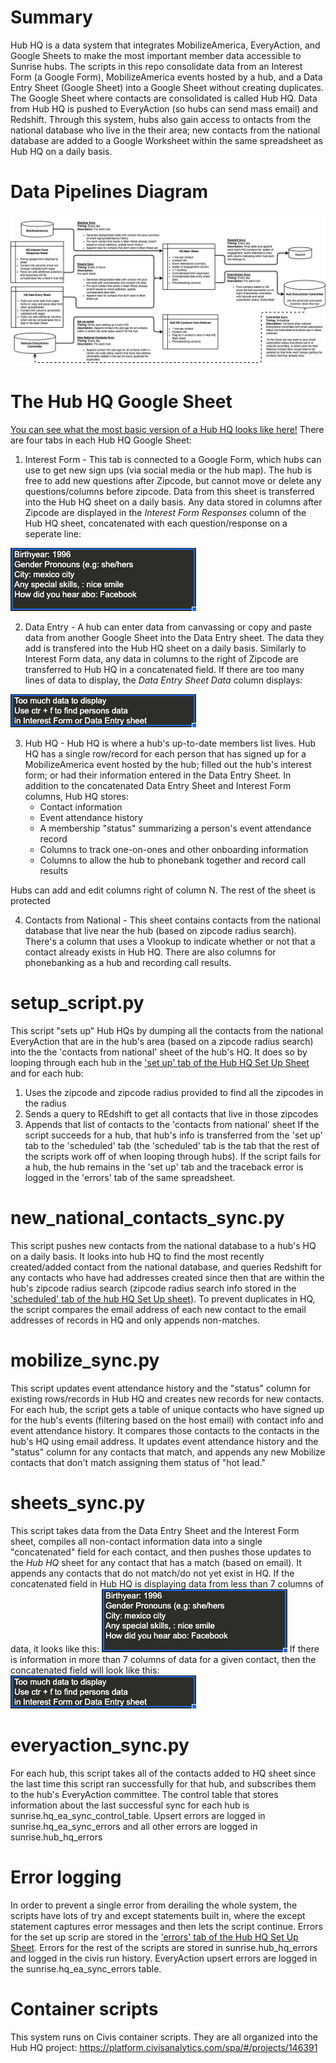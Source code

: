 # Summary
Hub HQ is a data system that integrates MobilizeAmerica, EveryAction, and Google Sheets to make the most important member data accessible to Sunrise hubs. The scripts in this repo consolidate data from an Interest Form (a Google Form), MobilizeAmerica events hosted by a hub, and a Data Entry Sheet (Google Sheet) into a Google Sheet without creating duplicates. The Google Sheet where contacts are consolidated is called Hub HQ. Data from Hub HQ is pushed to EveryAction (so hubs can send mass email) and Redshift. Through this system, hubs also gain access to ontacts from the national database who live in the their area; new contacts from the national database are added to a Google Worksheet within the same spreadsheet as Hub HQ on a daily basis. 

# Data Pipelines Diagram

![Hub HQ Diagram](https://github.com/sunrisedatadept/hub_member_hq/blob/main/images/HubHQ%20Diagram%20Annotated.jpg)


# The Hub HQ Google Sheet
[You can see what the most basic version of a Hub HQ looks like here!](https://docs.google.com/spreadsheets/d/17a4EJjZkLV6Dazjv1bPk7HCte3QuOY-SmyPHfPyDhyo/edit#gid=390228199)
There are four tabs in each Hub HQ Google Sheet: 
1) Interest Form - This tab is connected to a Google Form, which hubs can use to get new sign ups (via social media or the hub map). The hub is free to add new questions after Zipcode, but cannot move or delete any questions/columns before zipcode. Data from this sheet is transferred into the Hub HQ sheet on a daily basis. Any data stored in columns after Zipcode are displayed in the _Interest Form Responses_ column of the Hub HQ sheet, concatenated with each question/response on a seperate line:

![Concatenated Interest Form Response Field](https://github.com/sunrisedatadept/hub_member_hq/blob/main/images/Screen%20Shot%202021-04-13%20at%2011.03.32%20AM.png)

2) Data Entry - A hub can enter data from canvassing or copy and paste data from another Google Sheet into the Data Entry sheet. The data they add is transfered into the Hub HQ sheet on a daily basis. Similarly to Interest Form data, any data in columns to the right of Zipcode are transferred to Hub HQ in a concatenated field. If there are too many lines of data to display, the _Data Entry Sheet Data_ column displays:

![Too Much Data Entry Sheet Data to Display](https://github.com/sunrisedatadept/hub_member_hq/blob/main/images/Screen%20Shot%202021-04-13%20at%2011.07.02%20AM.png)

3) Hub HQ - Hub HQ is where a hub's up-to-date members list lives. Hub HQ has a single row/record for each person that has signed up for a MobilizeAmerica event hosted by the hub; filled out the hub's interest form; or had their information entered in the Data Entry Sheet. In addition to the concatenated Data Entry Sheet and Interest Form columns, Hub HQ stores:
     * Contact information
     * Event attendance history
     * A membership "status" summarizing a person's event attendance record
     * Columns to track one-on-ones and other onboarding information
     * Columns to allow the hub to phonebank together and record call results
 
 Hubs can add and edit columns right of column N. The rest of the sheet is protected
 
 4) Contacts from National - This sheet contains contacts from the national database that live near the hub (based on zipcode radius search). There's a column that uses a Vlookup to indicate whether or not that a contact already exists in Hub HQ. There are also columns for phonebanking as a hub and recording call results. 

# setup_script.py
This script "sets up" Hub HQs by dumping all the contacts from the national EveryAction that are in the hub's area (based on a zipcode radius search) into the the 'contacts from national' sheet of the hub's HQ. It does so by looping through each hub in the ['set up' tab of the Hub HQ Set Up Sheet](https://docs.google.com/spreadsheets/d/1ESXwSfjkDrgCRYrAag_SHiKCMIgcd1U3kz47KLNpGeA/edit#gid=0) and for each hub:
1) Uses the zipcode and zipcode radius provided to find all the zipcodes in the radius
2) Sends a query to REdshift to get all contacts that live in those zipcodes
3) Appends that list of contacts to the 'contacts from national' sheet
If the script succeeds for a hub, that hub's info is transferred from the 'set up' tab to the 'scheduled' tab (the 'scheduled' tab is the tab that the rest of the scripts work off of when looping through hubs). If the script fails for a hub, the hub remains in the 'set up' tab and the traceback error is logged in the 'errors' tab of the same spreadsheet.

# new_national_contacts_sync.py
This script pushes new contacts from the national database to a hub's HQ on a daily basis. It looks into hub HQ to find the most recently created/added contact from the national database, and queries Redshift for any contacts who have had addresses created since then that are within the hub's zipcode radius search (zipcode radius search info stored in the ['scheduled' tab of the hub HQ Set Up sheet](https://docs.google.com/spreadsheets/d/1ESXwSfjkDrgCRYrAag_SHiKCMIgcd1U3kz47KLNpGeA/edit#gid=0)). To prevent duplicates in HQ, the script compares the email address of each new contact to the email addresses of records in HQ and only appends non-matches.

# mobilize_sync.py
This script updates event attendance history and the "status" column for existing rows/records in Hub HQ and creates new records for new contacts. For each hub, the script gets a table of unique contacts who have signed up for the hub's events (filtering based on the host email) with contact info and event attendance history. It compares those contacts to the contacts in the hub's HQ using email address. It updates event attendance history and the "status" column for any contacts that match, and appends any new Mobilize contacts that don't match assigning them status of "hot lead."

# sheets_sync.py
This script takes data from the Data Entry Sheet and the Interest Form sheet, compiles all non-contact information data into a single "concatenated" field for each contact, and then pushes those updates to the _Hub HQ_ sheet for any contact that has a match (based on email). It appends any contacts that do not match/do not yet exist in HQ. If the concatenated field in Hub HQ is displaying data from less than 7 columns of data, it looks like this: 
![Concatenated Interest Form Response Field](https://github.com/sunrisedatadept/hub_member_hq/blob/main/images/Screen%20Shot%202021-04-13%20at%2011.03.32%20AM.png)
If there is information in more than 7 columns of data for a given contact, then the concatenated field will look like this:
![Too Much Data Entry Sheet Data to Display](https://github.com/sunrisedatadept/hub_member_hq/blob/main/images/Screen%20Shot%202021-04-13%20at%2011.07.02%20AM.png)


# everyaction_sync.py
For each hub, this script takes all of the contacts added to HQ sheet since the last time this script ran successfully for that hub, and subscribes them to the hub's EveryAction committee. The control table that stores information about the last successful sync for each hub is sunrise.hq_ea_sync_control_table. Upsert errors are logged in sunrise.hq_ea_sync_errors and all other errors are logged in sunrise.hub_hq_errors 

# Error logging
In order to prevent a single error from derailing the whole system, the scripts have lots of try and except statements built in, where the except statement captures error messages and then lets the script continue. Errors for the set up scrip are stored in the ['errors' tab of the Hub HQ Set Up Sheet](https://docs.google.com/spreadsheets/d/1ESXwSfjkDrgCRYrAag_SHiKCMIgcd1U3kz47KLNpGeA/edit#gid=0). Errors for the rest of the scripts are stored in sunrise.hub_hq_errors and logged in the civis run history. EveryAction upsert errors are logged in the sunrise.hq_ea_sync_errors table. 

# Container scripts
This system runs on Civis container scripts. They are all organized into the Hub HQ project: https://platform.civisanalytics.com/spa/#/projects/146391
